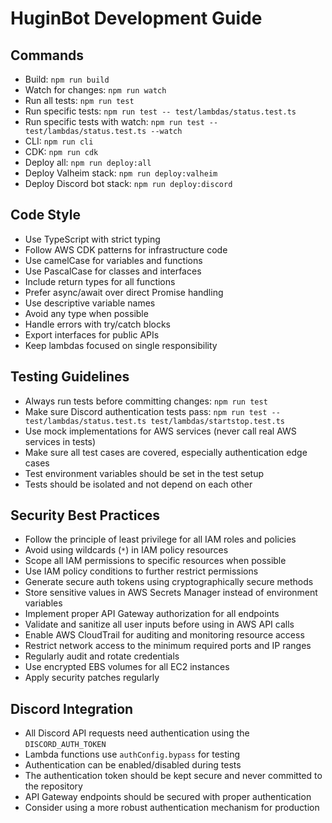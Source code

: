 # HuginBot Development Guide

## Commands
- Build: `npm run build`
- Watch for changes: `npm run watch`
- Run all tests: `npm run test`
- Run specific tests: `npm run test -- test/lambdas/status.test.ts`
- Run specific tests with watch: `npm run test -- test/lambdas/status.test.ts --watch`
- CLI: `npm run cli`
- CDK: `npm run cdk`
- Deploy all: `npm run deploy:all`
- Deploy Valheim stack: `npm run deploy:valheim`
- Deploy Discord bot stack: `npm run deploy:discord`

## Code Style
- Use TypeScript with strict typing
- Follow AWS CDK patterns for infrastructure code
- Use camelCase for variables and functions
- Use PascalCase for classes and interfaces
- Include return types for all functions
- Prefer async/await over direct Promise handling
- Use descriptive variable names
- Avoid any type when possible
- Handle errors with try/catch blocks
- Export interfaces for public APIs
- Keep lambdas focused on single responsibility

## Testing Guidelines
- Always run tests before committing changes: `npm run test`
- Make sure Discord authentication tests pass: `npm run test -- test/lambdas/status.test.ts test/lambdas/startstop.test.ts`
- Use mock implementations for AWS services (never call real AWS services in tests)
- Make sure all test cases are covered, especially authentication edge cases
- Test environment variables should be set in the test setup
- Tests should be isolated and not depend on each other

## Security Best Practices
- Follow the principle of least privilege for all IAM roles and policies
- Avoid using wildcards (`*`) in IAM policy resources
- Scope all IAM permissions to specific resources when possible
- Use IAM policy conditions to further restrict permissions
- Generate secure auth tokens using cryptographically secure methods
- Store sensitive values in AWS Secrets Manager instead of environment variables
- Implement proper API Gateway authorization for all endpoints
- Validate and sanitize all user inputs before using in AWS API calls
- Enable AWS CloudTrail for auditing and monitoring resource access
- Restrict network access to the minimum required ports and IP ranges
- Regularly audit and rotate credentials
- Use encrypted EBS volumes for all EC2 instances
- Apply security patches regularly

## Discord Integration
- All Discord API requests need authentication using the `DISCORD_AUTH_TOKEN`
- Lambda functions use `authConfig.bypass` for testing
- Authentication can be enabled/disabled during tests
- The authentication token should be kept secure and never committed to the repository
- API Gateway endpoints should be secured with proper authentication
- Consider using a more robust authentication mechanism for production